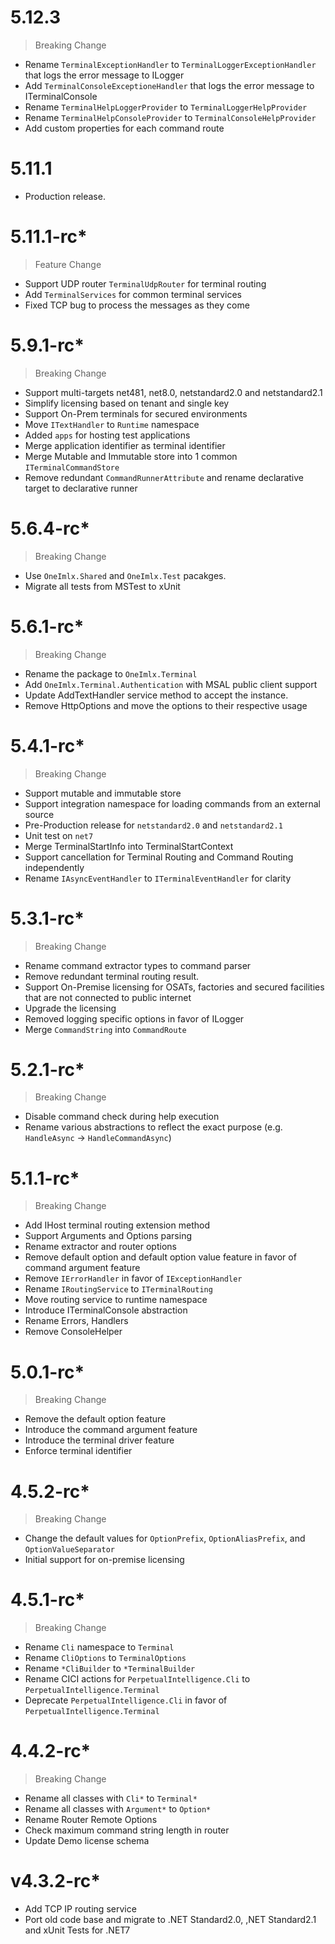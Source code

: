 # 5.12.3
> Breaking Change
- Rename `TerminalExceptionHandler` to `TerminalLoggerExceptionHandler` that logs the error message to ILogger
- Add `TerminalConsoleExceptioneHandler` that logs the error message to ITerminalConsole
- Rename `TerminalHelpLoggerProvider` to `TerminalLoggerHelpProvider`
- Rename `TerminalHelpConsoleProvider` to `TerminalConsoleHelpProvider`
- Add custom properties for each command route 

# 5.11.1
- Production release.

# 5.11.1-rc*
> Feature Change
- Support UDP router `TerminalUdpRouter` for terminal routing
- Add `TerminalServices` for common terminal services
- Fixed TCP bug to process the messages as they come

# 5.9.1-rc*
> Breaking Change
- Support multi-targets net481, net8.0, netstandard2.0 and netstandard2.1
- Simplify licensing based on tenant and single key
- Support On-Prem terminals for secured environments
- Move `ITextHandler` to `Runtime` namespace
- Added `apps` for hosting test applications
- Merge application identifier as terminal identifier
- Merge Mutable and Immutable store into 1 common `ITerminalCommandStore`
- Remove redundant `CommandRunnerAttribute` and rename declarative target to declarative runner

# 5.6.4-rc*
> Breaking Change
- Use `OneImlx.Shared` and `OneImlx.Test` pacakges. 
- Migrate all tests from MSTest to xUnit

# 5.6.1-rc*
> Breaking Change
- Rename the package to `OneImlx.Terminal`
- Add `OneImlx.Terminal.Authentication` with MSAL public client support 
- Update AddTextHandler service method to accept the instance.
- Remove HttpOptions and move the options to their respective usage

# 5.4.1-rc*
> Breaking Change
- Support mutable and immutable store
- Support integration namespace for loading commands from an external source
- Pre-Production release for `netstandard2.0` and `netstandard2.1`
- Unit test on `net7`
- Merge TerminalStartInfo into TerminalStartContext
- Support cancellation for Terminal  Routing and Command Routing independently
- Rename `IAsyncEventHandler` to `ITerminalEventHandler` for clarity

# 5.3.1-rc*
> Breaking Change
- Rename command extractor types to command parser
- Remove redundant terminal routing result.
- Support On-Premise licensing for OSATs, factories and secured facilities that are not connected to public internet
- Upgrade the licensing
- Removed logging specific options in favor of ILogger<T>
- Merge `CommandString` into `CommandRoute`

# 5.2.1-rc*
> Breaking Change
- Disable command check during help execution
- Rename various abstractions to reflect the exact purpose (e.g. `HandleAsync` -> `HandleCommandAsync`)

# 5.1.1-rc*
> Breaking Change
- Add IHost terminal routing extension method
- Support Arguments and Options parsing
- Rename extractor and router options
- Remove default option and default option value feature in favor of command argument feature
- Remove `IErrorHandler` in favor of `IExceptionHandler`
- Rename `IRoutingService` to `ITerminalRouting`
- Move routing service to runtime namespace
- Introduce ITerminalConsole abstraction
- Rename Errors, Handlers
- Remove ConsoleHelper

# 5.0.1-rc*
> Breaking Change
- Remove the default option feature
- Introduce the command argument feature
- Introduce the terminal driver feature 
- Enforce terminal identifier

# 4.5.2-rc*
> Breaking Change
- Change the default values for `OptionPrefix`, `OptionAliasPrefix`, and `OptionValueSeparator`
- Initial support for on-premise licensing 

# 4.5.1-rc*
> Breaking Change
- Rename `Cli` namespace to `Terminal`
- Rename `CliOptions` to `TerminalOptions`
- Rename `*CliBuilder` to `*TerminalBuilder`
- Rename CICI actions for `PerpetualIntelligence.Cli` to `PerpetualIntelligence.Terminal`
- Deprecate `PerpetualIntelligence.Cli` in favor of `PerpetualIntelligence.Terminal`

# 4.4.2-rc*
> Breaking Change
- Rename all classes with `Cli*` to `Terminal*`
- Rename all classes with `Argument*` to `Option*`
- Rename Router Remote Options
- Check maximum command string length in router
- Update Demo license schema

# v4.3.2-rc*
- Add TCP IP routing service
- Port old code base and migrate to .NET Standard2.0, ,NET Standard2.1 and xUnit Tests for .NET7
